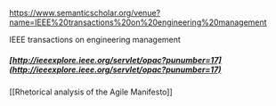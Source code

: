 
https://www.semanticscholar.org/venue?name=IEEE%20transactions%20on%20engineering%20management

IEEE transactions on engineering management
##### [http://ieeexplore.ieee.org/servlet/opac?punumber=17](http://ieeexplore.ieee.org/servlet/opac?punumber=17)



[[Rhetorical analysis of the Agile Manifesto]]
